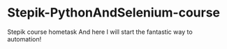 # Stepik-PythonAndSelenium-course
Stepik course hometask
And here I will start the fantastic way to automation!